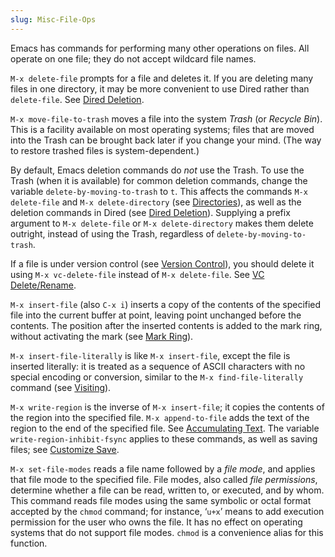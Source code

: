 ```yaml
---
slug: Misc-File-Ops
---
```


Emacs has commands for performing many other operations on files. All operate on one file; they do not accept wildcard file names.

`M-x delete-file` prompts for a file and deletes it. If you are deleting many files in one directory, it may be more convenient to use Dired rather than `delete-file`. See [Dired Deletion](Dired-Deletion).

`M-x move-file-to-trash` moves a file into the system *Trash* (or *Recycle Bin*). This is a facility available on most operating systems; files that are moved into the Trash can be brought back later if you change your mind. (The way to restore trashed files is system-dependent.)

By default, Emacs deletion commands do *not* use the Trash. To use the Trash (when it is available) for common deletion commands, change the variable `delete-by-moving-to-trash` to `t`. This affects the commands `M-x delete-file` and `M-x delete-directory` (see [Directories](Directories)), as well as the deletion commands in Dired (see [Dired Deletion](Dired-Deletion)). Supplying a prefix argument to `M-x delete-file` or `M-x delete-directory` makes them delete outright, instead of using the Trash, regardless of `delete-by-moving-to-trash`.

If a file is under version control (see [Version Control](Version-Control)), you should delete it using `M-x vc-delete-file` instead of `M-x delete-file`. See [VC Delete/Rename](VC-Delete_002fRename).

`M-x insert-file` (also `C-x i`) inserts a copy of the contents of the specified file into the current buffer at point, leaving point unchanged before the contents. The position after the inserted contents is added to the mark ring, without activating the mark (see [Mark Ring](Mark-Ring)).

`M-x insert-file-literally` is like `M-x insert-file`, except the file is inserted literally: it is treated as a sequence of ASCII characters with no special encoding or conversion, similar to the `M-x find-file-literally` command (see [Visiting](Visiting)).

`M-x write-region` is the inverse of `M-x insert-file`; it copies the contents of the region into the specified file. `M-x append-to-file` adds the text of the region to the end of the specified file. See [Accumulating Text](Accumulating-Text). The variable `write-region-inhibit-fsync` applies to these commands, as well as saving files; see [Customize Save](Customize-Save).

`M-x set-file-modes` reads a file name followed by a *file mode*, and applies that file mode to the specified file. File modes, also called *file permissions*, determine whether a file can be read, written to, or executed, and by whom. This command reads file modes using the same symbolic or octal format accepted by the `chmod` command; for instance, ‘`u+x`’ means to add execution permission for the user who owns the file. It has no effect on operating systems that do not support file modes. `chmod` is a convenience alias for this function.

